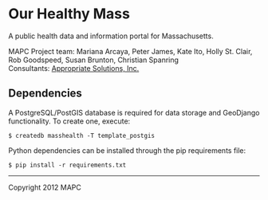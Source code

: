 # Our Healthy Mass

A public health data and information portal for Massachusetts.

MAPC Project team: Mariana Arcaya, Peter James, Kate Ito, Holly St. Clair, Rob Goodspeed, Susan Brunton, Christian Spanring  
Consultants: [Appropriate Solutions, Inc.](http://www.appropriatesolutions.com/)

## Dependencies

A PostgreSQL/PostGIS database is required for data storage and GeoDjango functionality. To create one, execute:

    $ createdb masshealth -T template_postgis

Python dependencies can be installed through the pip requirements file:

    $ pip install -r requirements.txt

---

Copyright 2012 MAPC